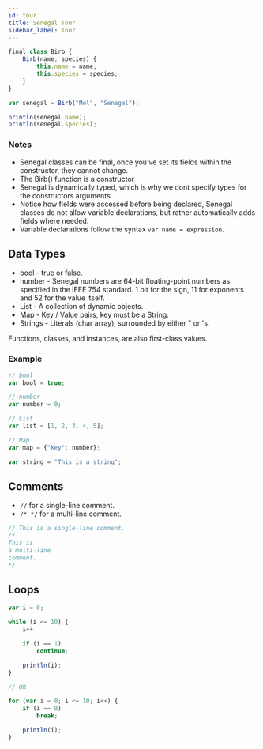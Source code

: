 ```yaml
---
id: tour
title: Senegal Tour
sidebar_label: Tour
---
```


```js
final class Birb {
    Birb(name, species) {
        this.name = name;
        this.species = species;
    }
}

var senegal = Birb("Mel", "Senegal");

println(senegal.name);
println(senegal.species);
```

### Notes
- Senegal classes can be final, once you've set its fields within the constructor, they cannot change.
- The Birb() function is a constructor
- Senegal is dynamically typed, which is why we dont specify types for the constructors arguments.
- Notice how fields were accessed before being declared, Senegal classes do not allow variable declarations, but rather automatically adds fields where needed.
- Variable declarations follow the syntax `var name = expression`.

## Data Types
- bool - true or false.
- number - Senegal numbers are 64-bit floating-point numbers as specified in the IEEE 754 standard. 1 bit for the sign, 11 for exponents and 52 for the value itself.
- List - A collection of dynamic objects.
- Map - Key / Value pairs, key must be a String.
- Strings - Literals (char array), surrounded by either " or 's.

Functions, classes, and instances, are also first-class values.

### Example
```js
// bool
var bool = true;

// number
var number = 0;

// List
var list = [1, 2, 3, 4, 5];

// Map
var map = {"key": number};

var string = "This is a string";
```

## Comments
- `//` for a single-line comment.
- `/* */` for a multi-line comment.

```js
// This is a single-line comment.
/*
This is
a multi-line
comment.
*/
```

## Loops

```js
var i = 0;

while (i <= 10) {
    i++

    if (i == 1)
        continue;

    println(i);
}

// OR

for (var i = 0; i <= 10; i++) {
    if (i == 9)
        break;

    println(i);
}
```